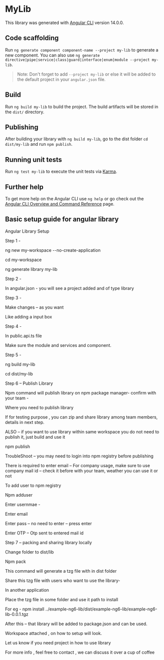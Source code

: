 # MyLib

This library was generated with [Angular CLI](https://github.com/angular/angular-cli) version 14.0.0.

## Code scaffolding

Run `ng generate component component-name --project my-lib` to generate a new component. You can also use `ng generate directive|pipe|service|class|guard|interface|enum|module --project my-lib`.
> Note: Don't forget to add `--project my-lib` or else it will be added to the default project in your `angular.json` file. 

## Build

Run `ng build my-lib` to build the project. The build artifacts will be stored in the `dist/` directory.

## Publishing

After building your library with `ng build my-lib`, go to the dist folder `cd dist/my-lib` and run `npm publish`.

## Running unit tests

Run `ng test my-lib` to execute the unit tests via [Karma](https://karma-runner.github.io).

## Further help

To get more help on the Angular CLI use `ng help` or go check out the [Angular CLI Overview and Command Reference](https://angular.io/cli) page.

## Basic setup guide for angular library

Angular Library Setup 

 

Step 1 -  

ng new my-workspace --no-create-application 

cd my-workspace 

ng generate library my-lib 

 

Step 2 -  

 

In angular.json - you will see a project added and of type library 

 

 

Step 3 -  

Make changes – as you want 

Like adding a input box  

Step 4 - 

In public.api.ts file  

Make sure the module and services and component.  

Step 5 - 

ng build my-lib 

cd dist/my-lib 

 

Step 6 – Publish Library 

Npm command will publish library on npm package manager- confirm with your team -  

Where you need to publish library 

If for testing purpose , you can zip and share library among team members, details in next step. 

 

ALSO – if you want to use library within same workspace you do not need to publish it, just build and use it 

npm publish 

 

TroubleShoot – you may need to login into npm registry before publishing 

There is required to enter email – For company usage, make sure to use company mail id – check it before with your team, weather you can use it or not 

To add user to npm registry 

Npm adduser 

Enter usernmae -  

Enter email  

Enter pass – no need to enter – press enter 

Enter OTP – Otp sent to entered mail id 

 

Step 7 – packing and sharing library locally 

Change folder to dist/lib 

Npm pack 

This command will generate a tzg file with in dist folder 

Share this tzg file with users who want to use the library-  

In another application  

Place the tzg file in some folder and use it path to install 

For eg - npm install ../example-ng6-lib/dist/example-ng6-lib/example-ng6-lib-0.0.1.tgz 

After this – that library will be added to package.json and can be used. 

 

Workspace attached , on how to setup will look. 

Let us know if you need project in how to use library 

For more info , feel free to contact , we can discuss it over a cup of coffee 

 
